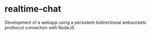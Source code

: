 # realtime-chat

Development of a webapp using a persistent-bidirectional websockets prothocol connection with NodeJS